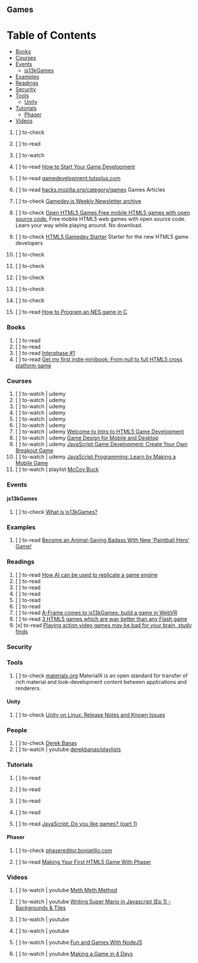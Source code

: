 ## Games

# Table of Contents
<!-- MarkdownTOC depth=4 -->
  - [Books](#books)
  - [Courses](#courses)
  - [Events](#events)
    - [js13kGames](#js13kGames)
  - [Examples](#examples)
  - [Readings](#readings)
  - [Security](#security)
  - [Tools](#tools)
    - [Unity](#unity)
  - [Tutorials](#tutorials)
    - [Phaser](#phaser)
  - [Videos](#videos)
<!-- /MarkdownTOC -->

  1. [ ] to-check []()
  1. [ ] to-read []()
  1. [ ] to-watch []()

  1. [ ] to-read [How to Start Your Game Development](https://unity3d.com/learn/tutorials/topics/developer-advice/how-start-your-game-development)
  1. [ ] to-read [gamedevelopment.tutsplus.com](https://gamedevelopment.tutsplus.com/)

  1. [ ] to-read [hacks.mozilla.org/category/games](https://hacks.mozilla.org/category/games/) Games Articles

  1. [ ] to-check [Gamedev.js Weekly Newsletter archive](http://gamedevjsweekly.com/archive.html)
  1. [ ] to-check [Open HTML5 Games Free mobile HTML5 games with open source code.](http://openhtml5games.com/) Free mobile HTML5 web games with open source code. Learn your way while playing around. No download.
  1. [ ] to-check [HTML5 Gamedev Starter](http://html5devstarter.enclavegames.com/) Starter for the new HTML5 game developers
  1. [ ] to-check []()
  1. [ ] to-check []()
  1. [ ] to-check []()
  1. [ ] to-check []()
  1. [ ] to-check []()

  1. [ ] to-read [How to Program an NES game in C](https://nesdoug.com/)

### Books

  1. [ ] to-read []()
  1. [ ] to-read []()
  1. [ ] to-read [Interphase #1](https://gumroad.com/l/ySfMa)
  1. [ ] to-read [Get my first indie minibook: From null to full HTML5 cross platform game](http://www.emanueleferonato.com/2015/06/08/get-my-first-indie-minibook-from-null-to-full-html5-cross-platform-game/)

### Courses

  1. [ ] to-watch | udemy []()
  1. [ ] to-watch | udemy []()
  1. [ ] to-watch | udemy []()
  1. [ ] to-watch | udemy []()
  1. [ ] to-watch | udemy []()
  1. [ ] to-watch | udemy []()
  1. [ ] to-watch | udemy [Welcome to Intro to HTML5 Game Development](https://www.udemy.com/intro-to-html5-game-development/learn/v4/overview)
  1. [ ] to-watch | udemy [Game Design for Mobile and Desktop](https://www.udemy.com/game-design-for-mobile-and-desktop/learn/v4/overview)
  1. [ ] to-watch | udemy [JavaScript Game Development: Create Your Own Breakout Game](https://www.udemy.com/javascript-game-development-create-your-own-breakout-game/learn/v4/overview)
  1. [ ] to-watch | udemy [JavaScript Programming: Learn by Making a Mobile Game](https://www.udemy.com/master-javascript/learn/v4/overview)
  1. [ ] to-watch | playlist [McCoy Buck](https://www.youtube.com/user/mtbuck24) 

### Events

#### js13kGames

  1. [ ] to-check [What is js13kGames?](http://js13kgames.com/)

### Examples

  1. [ ] to-read [Become an Animal-Saving Badass With New ‘Paintball Hero’ Game!](https://www.peta2.com/news/paintball-hero-game-app)

### Readings

  1. [ ] to-read [How AI can be used to replicate a game engine](https://hackernoon.com/how-ai-can-be-used-to-replicate-a-game-engine-6160d000b1e3)
  1. [ ] to-read []()
  1. [ ] to-read []()
  1. [ ] to-read []()
  1. [ ] to-read []()
  1. [ ] to-read []()
  1. [ ] to-read [A-Frame comes to js13kGames: build a game in WebVR](https://hacks.mozilla.org/2017/08/a-frame-comes-to-js13kgames/)
  1. [ ] to-read [3 HTML5 games which are way better than any Flash game](http://www.emanueleferonato.com/2017/08/09/3-html5-games-which-are-way-better-than-any-flash-game)
  1. [x] to-read [Playing action video games may be bad for your brain, study finds](http://www.cbc.ca/news/canada/montreal/shooting-video-games-health-1.4237361)

### Security

### Tools

  1. [ ] to-check [materialx.org](http://www.materialx.org/) MaterialX is an open standard for transfer of rich material and look-development content between applications and renderers. 

#### Unity

  1. [ ] to-check [Unity on Linux: Release Notes and Known Issues](https://forum.unity3d.com/threads/unity-on-linux-release-notes-and-known-issues.350256/#post-2648924)

### People

  1. [ ] to-check [Derek Banas](https://www.patreon.com/derekbanas)
  1. [ ] to-watch | youtube [derekbanas/playlists](https://www.youtube.com/user/derekbanas/playlists)

### Tutorials

  1. [ ] to-read []()
  1. [ ] to-read []()
  1. [ ] to-read []()
  1. [ ] to-read []()

  1. [ ] to-read [JavaScript: Do you like games? (part 1)](https://blog.hellojs.org/javascript-do-you-like-games-part-1-c1320c2c52ec)

#### Phaser

  1. [ ] to-check [phasereditor.boniatillo.com](http://phasereditor.boniatillo.com/)

  1. [ ] to-read [Making Your First HTML5 Game With Phaser](https://tutorialzine.com/2015/06/making-your-first-html5-game-with-phaser)

### Videos

  1. [ ] to-watch | youtube [Meth Meth Method](https://www.youtube.com/channel/UC8A0M0eDttdB11MHxX58vXQ/playlists)

  1. [ ] to-watch | youtube [Writing Super Mario in Javascript (Ep 1) - Backgrounds & Tiles](https://www.youtube.com/watch?v=g-FpDQ8Eqw8)
  1. [ ] to-watch | youtube []()
  1. [ ] to-watch | youtube []()
  1. [ ] to-watch | youtube [Fun and Games With NodeJS](https://www.youtube.com/watch?v=B2TkjKY0i3I)
  1. [ ] to-watch | youtube [Making a Game in 4 Days](https://www.youtube.com/watch?v=YuarwKY6rvs)
